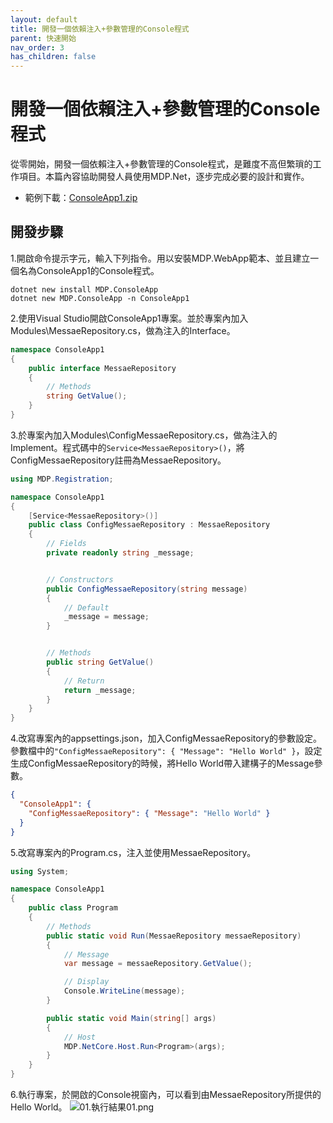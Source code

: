 ```yaml
---
layout: default
title: 開發一個依賴注入+參數管理的Console程式
parent: 快速開始
nav_order: 3
has_children: false
---
```


# 開發一個依賴注入+參數管理的Console程式

從零開始，開發一個依賴注入+參數管理的Console程式，是難度不高但繁瑣的工作項目。本篇內容協助開發人員使用MDP.Net，逐步完成必要的設計和實作。

- 範例下載：[ConsoleApp1.zip](https://clark159.github.io/MDP.Net/快速開始/開發一個依賴注入+參數管理的Console程式/ConsoleApp1.zip)


## 開發步驟

1.開啟命令提示字元，輸入下列指令。用以安裝MDP.WebApp範本、並且建立一個名為ConsoleApp1的Console程式。

```
dotnet new install MDP.ConsoleApp
dotnet new MDP.ConsoleApp -n ConsoleApp1
```

2.使用Visual Studio開啟ConsoleApp1專案。並於專案內加入Modules\MessaeRepository.cs，做為注入的Interface。

```csharp
namespace ConsoleApp1
{
    public interface MessaeRepository
    {
        // Methods
        string GetValue();
    }
}
```

3.於專案內加入Modules\ConfigMessaeRepository.cs，做為注入的Implement。程式碼中的``` Service<MessaeRepository>() ```，將ConfigMessaeRepository註冊為MessaeRepository。

```csharp
using MDP.Registration;

namespace ConsoleApp1
{
    [Service<MessaeRepository>()]
    public class ConfigMessaeRepository : MessaeRepository
    {
        // Fields
        private readonly string _message;


        // Constructors
        public ConfigMessaeRepository(string message)
        {
            // Default
            _message = message;
        }


        // Methods
        public string GetValue()
        {
            // Return
            return _message;
        }
    }
}
```

4.改寫專案內的appsettings.json，加入ConfigMessaeRepository的參數設定。參數檔中的``` "ConfigMessaeRepository": { "Message": "Hello World" } ```，設定生成ConfigMessaeRepository的時候，將Hello World帶入建構子的Message參數。

```json
{
  "ConsoleApp1": {
    "ConfigMessaeRepository": { "Message": "Hello World" }
  }
}
```

5.改寫專案內的Program.cs，注入並使用MessaeRepository。

```csharp
using System;

namespace ConsoleApp1
{
    public class Program
    {
        // Methods
        public static void Run(MessaeRepository messaeRepository)
        {
            // Message
            var message = messaeRepository.GetValue();

            // Display
            Console.WriteLine(message);
        }

        public static void Main(string[] args)
        {
            // Host
            MDP.NetCore.Host.Run<Program>(args);
        }
    }
}
```

6.執行專案，於開啟的Console視窗內，可以看到由MessaeRepository所提供的Hello World。
![01.執行結果01.png](https://clark159.github.io/MDP.Net/快速開始/開發一個依賴注入+參數管理的Console程式/01.執行結果01.png)
